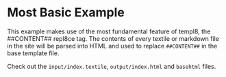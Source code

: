 # Most Basic Example

This example makes use of the most fundamental feature of templ8, the ##CONTENT## repl8ce tag. The contents of every textile or markdown file in the site will be parsed into HTML and used to replace `##CONTENT##` in the base template file.

Check out the `input/index.textile`, `output/index.html` and `basehtml` files.
